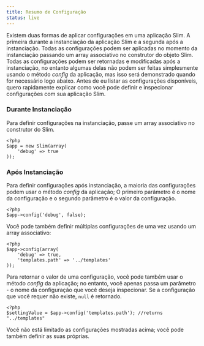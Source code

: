 ```yaml
---
title: Resumo de Configuração
status: live
---
```


Existem duas formas de aplicar configurações em uma aplicação Slim. A primeira durante a instanciação da aplicação Slim
e a segunda após a instanciação. Todas as configurações podem ser aplicadas no momento da instanciação passando um array
associativo no construtor do objeto Slim. Todas as configurações podem ser retornadas e modificadas após a instanciação,
no entanto algumas delas não podem ser feitas simplesmente usando o método *config* da aplicação, mas isso será demonstrado
quando for necessário logo abaixo. Antes de eu listar as configurações disponíveis, quero rapidamente explicar como você
pode definir e inspecionar configurações com sua aplicação Slim.

### Durante Instanciação

Para definir configurações na instanciação, passe um array associativo no construtor do Slim.

    <?php
    $app = new Slim(array(
        'debug' => true
    ));

### Após Instanciação

Para definir configurações após instanciação, a maioria das configurações podem usar o método *config* da aplicação;
O primeiro parâmetro é o nome da configuração e o segundo parâmetro é o valor da configuração.

    <?php
    $app->config('debug', false);

Você pode também definir múltiplas configurações de uma vez usando um array associativo:

    <?php
    $app->config(array(
        'debug' => true,
        'templates.path' => '../templates'
    ));

Para retornar o valor de uma configuração, você pode também usar o método *config* da aplicação; no entanto, você apenas
passa um parâmetro - o nome da configuração que você deseja inspecionar. Se a configuração que você requer não existe,
`null` é retornado.

    <?php
    $settingValue = $app->config('templates.path'); //returns "../templates"

Você não está limitado as configurações mostradas acima; você pode também definir as suas próprias.
